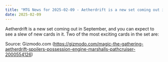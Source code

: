 ```yaml
---
title: "MTG News for 2025-02-09 - Aetherdrift is a new set coming out in September, ..."
date: 2025-02-09
---
```


Aetherdrift is a new set coming out in September, and you can expect to see a slew of new cards in it. Two of the most exciting cards in the set are:

Source: Gizmodo.com (https://gizmodo.com/magic-the-gathering-aetherdrift-spoilers-possession-engine-marshalls-pathcruiser-2000554126)
